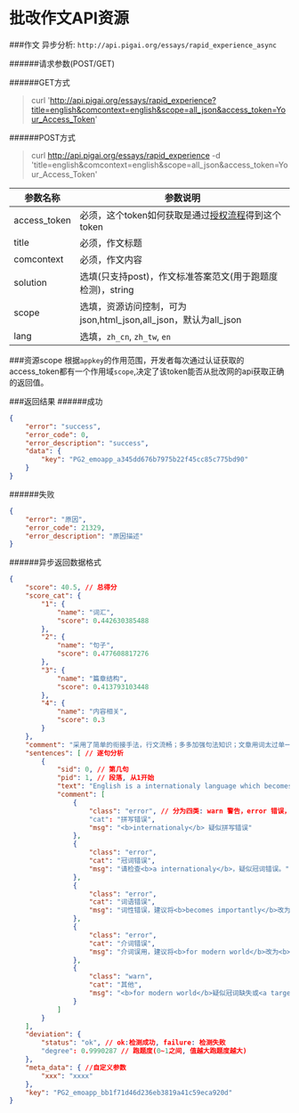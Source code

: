 # 批改作文API资源
###作文
异步分析: `http://api.pigai.org/essays/rapid_experience_async`


######请求参数(POST/GET)

######GET方式
> curl 'http://api.pigai.org/essays/rapid_experience?title=english&comcontext=english&scope=all_json&access_token=Your_Access_Token'

######POST方式
> curl http://api.pigai.org/essays/rapid_experience -d 'title=english&comcontext=english&scope=all_json&access_token=Your_Access_Token'


| 参数名称 | 参数说明 |
|---|---|
| access_token | 必须，这个token如何获取是通过[授权流程](../handbooks/workflows.html)得到这个token |
| title | 必须，作文标题 |
| comcontext | 必须，作文内容 |
| solution | 选填(只支持post)，作文标准答案范文(用于跑题度检测)，string |
| scope | 选填，资源访问控制，可为json,html_json,all_json，默认为all_json |
| lang | 选填，`zh_cn`, `zh_tw`, `en` |

###资源scope
根据`appkey`的作用范围，开发者每次通过认证获取的access_token都有一个作用域`scope`,决定了该token能否从批改网的api获取正确的返回值。

###返回结果
######成功
```json
{
    "error": "success",
    "error_code": 0,
    "error_description": "success",
    "data": {
        "key": "PG2_emoapp_a345dd676b7975b22f45cc85c775bd90"
    }
}
```
######失败
```json
{
    "error": "原因",
    "error_code": 21329,
    "error_description": "原因描述"
}
```

######异步返回数据格式

```json
{
    "score": 40.5, // 总得分
    "score_cat": {
        "1": {
            "name": "词汇",
            "score": 0.442630385488
        },
        "2": {
            "name": "句子",
            "score": 0.477608817276
        },
        "3": {
            "name": "篇章结构",
            "score": 0.413793103448
        },
        "4": {
            "name": "内容相关",
            "score": 0.3
        }
    },
    "comment": "采用了简单的衔接手法，行文流畅；多多加强句法知识；文章用词太过单一，且单词拼写错误较多。",
    "sentences": [ // 逐句分析
        {
            "sid": 0, // 第几句
            "pid": 1, // 段落, 从1开始
            "text": "English is a internationaly language which becomes importantly for modern world.",
            "comment": [
                {
                    "class": "error", // 分为四类: warn 警告，error 错误，error_trp 提示，great 好
                    "cat": "拼写错误",
                    "msg": "<b>internationaly</b> 疑似拼写错误"
                },
                {
                    "class": "error",
                    "cat": "冠词错误",
                    "msg": "请检查<b>a internationaly</b>，疑似冠词错误。"
                },
                {
                    "class": "error",
                    "cat": "词语错误",
                    "msg": "词性错误，建议将<b>becomes importantly</b>改为<b>becomes important</b>。"
                },
                {
                    "class": "error",
                    "cat": "介词错误",
                    "msg": "介词误用，建议将<b>for modern world</b>改为<b>in modern world</b>。"
                },
                {
                    "class": "warn",
                    "cat": "其他",
                    "msg": "<b>for modern world</b>疑似冠词缺失或<a target='_blank' href='http://wiki.pigai.org/index.php?doc-view-2'>可数名词单用</a>。"
                }
            ]
        }
    ],
    "deviation": {
        "status": "ok", // ok:检测成功, failure: 检测失败
        "degree": 0.9990287 // 跑题度(0~1之间, 值越大跑题度越大)
    },
    "meta_data": { //自定义参数
        "xxx": "xxxx"
    },
    "key": "PG2_emoapp_bb1f71d46d236eb3819a41c59eca920d"
}
```
